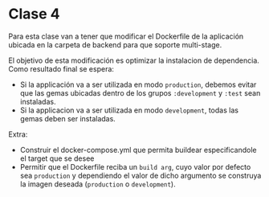 Clase 4
=======

Para esta clase van a tener que modificar el Dockerfile de la aplicación
ubicada en la carpeta de backend para que soporte multi-stage.

El objetivo de esta modificación es optimizar la instalacion de dependencia.
Como resultado final se espera:

- Si la applicación va a ser utilizada en modo `production`, debemos evitar que las
gemas ubicadas dentro de los grupos `:development` y `:test` sean instaladas.
- Si la applicacion va a ser utilizada en modo `development`, todas las gemas
deben ser instaladas.


Extra:

- Construir el docker-compose.yml que permita buildear especificandole el
target que se desee
- Permitir que el Dockerfile reciba un `build arg`, cuyo valor por defecto sea
`production` y dependiendo el valor de dicho argumento se construya la imagen
deseada (`production` o `development`).
